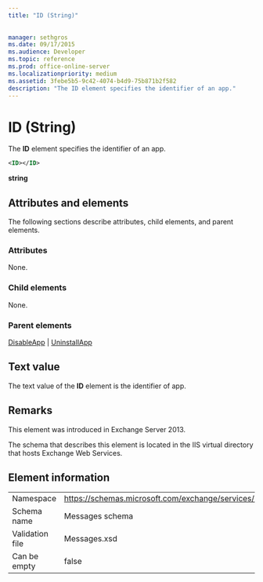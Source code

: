 ```yaml
---
title: "ID (String)"
 
 
manager: sethgros
ms.date: 09/17/2015
ms.audience: Developer
ms.topic: reference
ms.prod: office-online-server
ms.localizationpriority: medium
ms.assetid: 3febe5b5-9c42-4074-b4d9-75b871b2f582
description: "The ID element specifies the identifier of an app."
---
```


# ID (String)

The **ID** element specifies the identifier of an app. 
  
```XML
<ID></ID>
```

 **string**
## Attributes and elements

The following sections describe attributes, child elements, and parent elements.
  
### Attributes

None.
  
### Child elements

None.
  
### Parent elements

[DisableApp](disableapp.md) | [UninstallApp](uninstallapp.md)
  
## Text value

The text value of the **ID** element is the identifier of app. 
  
## Remarks

This element was introduced in Exchange Server 2013.
  
The schema that describes this element is located in the IIS virtual directory that hosts Exchange Web Services.
  
## Element information

|||
|:-----|:-----|
|Namespace  <br/> |https://schemas.microsoft.com/exchange/services/2006/messages  <br/> |
|Schema name  <br/> |Messages schema  <br/> |
|Validation file  <br/> |Messages.xsd  <br/> |
|Can be empty  <br/> |false  <br/> |
   

